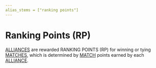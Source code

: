 ```yaml
---
alias_stems = ["ranking points"]
---
```


# Ranking Points (RP)

[ALLIANCES](!!) are rewarded RANKING POINTS (RP) for winning or tying
[MATCHES](!!), which is determined by [MATCH](!!) points earned by each
[ALLIANCE](!!).
